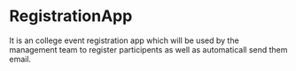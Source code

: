 # RegistrationApp
It is an college event registration app which will be used by the management team to register participents as well as automaticall send them email. 
